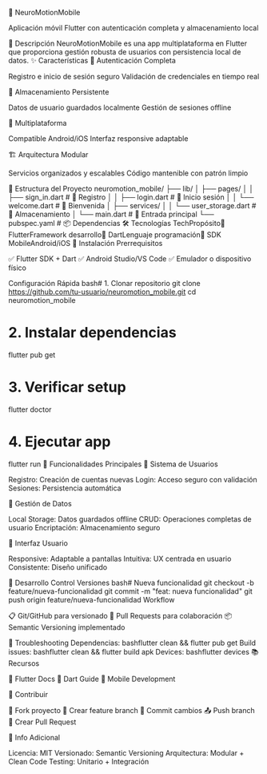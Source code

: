 🧠 NeuroMotionMobile

Aplicación móvil Flutter con autenticación completa y almacenamiento local

📱 Descripción
NeuroMotionMobile es una app multiplataforma en Flutter que proporciona gestión robusta de usuarios con persistencia local de datos.
✨ Características
🔐 Autenticación Completa

Registro e inicio de sesión seguro
Validación de credenciales en tiempo real

💾 Almacenamiento Persistente

Datos de usuario guardados localmente
Gestión de sesiones offline

📱 Multiplataforma

Compatible Android/iOS
Interfaz responsive adaptable

🏗️ Arquitectura Modular

Servicios organizados y escalables
Código mantenible con patrón limpio

📂 Estructura del Proyecto
neuromotion_mobile/
├── lib/
│   ├── pages/
│   │   ├── sign_in.dart      # 📝 Registro
│   │   ├── login.dart        # 🔑 Inicio sesión
│   │   └── welcome.dart      # 🎉 Bienvenida
│   ├── services/
│   │   └── user_storage.dart # 💾 Almacenamiento
│   └── main.dart            # 🚀 Entrada principal
└── pubspec.yaml            # 📦 Dependencias
🛠️ Tecnologías
TechPropósito🎯 FlutterFramework desarrollo🎨 DartLenguaje programación📱 SDK MobileAndroid/iOS
🚀 Instalación
Prerrequisitos

✅ Flutter SDK + Dart
✅ Android Studio/VS Code
✅ Emulador o dispositivo físico

Configuración Rápida
bash# 1. Clonar repositorio
git clone https://github.com/tu-usuario/neuromotion_mobile.git
cd neuromotion_mobile

# 2. Instalar dependencias
flutter pub get

# 3. Verificar setup
flutter doctor

# 4. Ejecutar app
flutter run
📱 Funcionalidades Principales
🔐 Sistema de Usuarios

Registro: Creación de cuentas nuevas
Login: Acceso seguro con validación
Sesiones: Persistencia automática

💾 Gestión de Datos

Local Storage: Datos guardados offline
CRUD: Operaciones completas de usuario
Encriptación: Almacenamiento seguro

🎨 Interfaz Usuario

Responsive: Adaptable a pantallas
Intuitiva: UX centrada en usuario
Consistente: Diseño unificado

🤝 Desarrollo
Control Versiones
bash# Nueva funcionalidad
git checkout -b feature/nueva-funcionalidad
git commit -m "feat: nueva funcionalidad"
git push origin feature/nueva-funcionalidad
Workflow

📋 Git/GitHub para versionado
🔄 Pull Requests para colaboración
📦 Semantic Versioning implementado

🐛 Troubleshooting
Dependencias:
bashflutter clean && flutter pub get
Build issues:
bashflutter clean && flutter build apk
Devices:
bashflutter devices
📚 Recursos

📖 Flutter Docs
🎯 Dart Guide
📱 Mobile Development

👥 Contribuir

🍴 Fork proyecto
🌟 Crear feature branch
💾 Commit cambios
📤 Push branch
🔄 Crear Pull Request

📄 Info Adicional

Licencia: MIT
Versionado: Semantic Versioning
Arquitectura: Modular + Clean Code
Testing: Unitario + Integración
